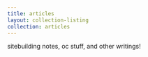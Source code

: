 ```yaml
---
title: articles
layout: collection-listing
collection: articles
---
```


sitebuilding notes, oc stuff, and other writings!
